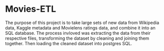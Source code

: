 # Movies-ETL
The purpose of this project is to take large sets of new data from Wikipedia data, Kaggle metadata and Movielens ratings data, and combine it into an SQL database.  The process invloved was extracting the data from their respective files, transforming the dataset by cleaning and joining them together.  Then loading the cleaned dataset into postgres SQL.


